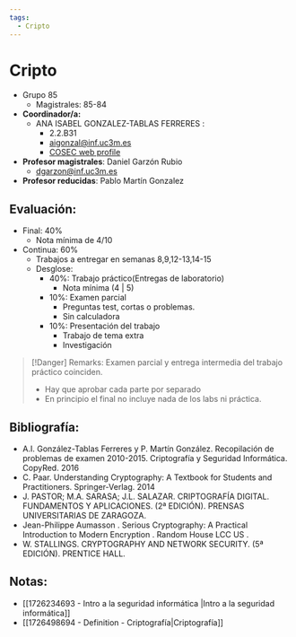 ```yaml
---
tags:
  - Cripto
---
```

# Cripto

+ Grupo 85
	+ Magistrales: 85-84
+ **Coordinador/a:** 
	+ ANA ISABEL GONZALEZ-TABLAS FERRERES : 
		+ 2.2.B31
		+ aigonzal@inf.uc3m.es
		+ [COSEC web profile](https://cosec.inf.uc3m.es/people/ana-isabel-gonzalez-tablas/)
+ **Profesor magistrales**: Daniel Garzón Rubio
	+ dgarzon@inf.uc3m.es
+ **Profesor reducidas**: Pablo Martín Gonzalez


## Evaluación: 
- Final: 40%
	- Nota mínima de 4/10
- Continua: 60%
	- Trabajos a entregar en semanas 8,9,12-13,14-15
	- Desglose: 
		- 40%: Trabajo práctico(Entregas de laboratorio)
			- Nota mínima (4 | 5)
		- 10%: Examen parcial 
			- Preguntas test, cortas o problemas. 
			- Sin calculadora 
		- 10%: Presentación del trabajo
			- Trabajo de tema extra
			- Investigación

> [!Danger] Remarks: 
> Examen parcial y entrega intermedia del trabajo práctico coinciden.
> + Hay que aprobar cada parte por separado 
> + En principio el final no incluye nada de los labs ni práctica. 


	
## Bibliografía: 
- A.I. González-Tablas Ferreres y P. Martín González. Recopilación de problemas de examen 2010-2015. Criptografía y Seguridad Informática. CopyRed. 2016
- C. Paar. Understanding Cryptography: A Textbook for Students and Practitioners. Springer-Verlag. 2014
- J. PASTOR; M.A. SARASA; J.L. SALAZAR. CRIPTOGRAFÍA DIGITAL. FUNDAMENTOS Y APLICACIONES. (2ª EDICIÓN). PRENSAS UNIVERSITARIAS DE ZARAGOZA.
- Jean-Philippe Aumasson . Serious Cryptography: A Practical Introduction to Modern Encryption . Random House LCC US .
- W. STALLINGS. CRYPTOGRAPHY AND NETWORK SECURITY. (5ª EDICIÓN). PRENTICE HALL.
## Notas: 
+ [[1726234693 - Intro a la seguridad informática |Intro a la seguridad informática]]
+ [[1726498694 - Definition - Criptografía|Criptografía]]
